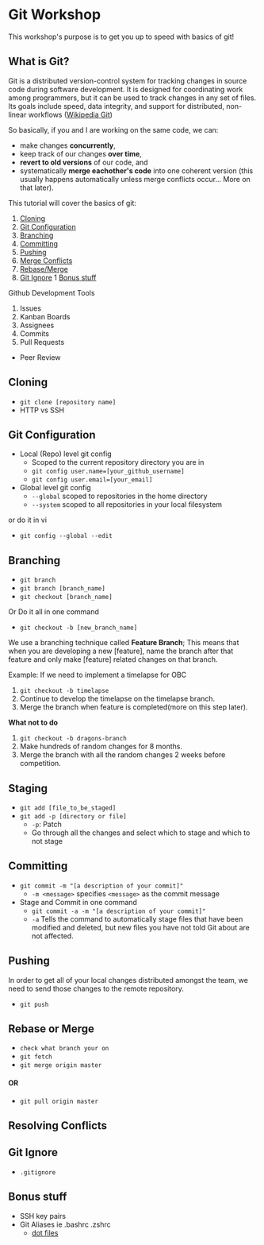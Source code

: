 # Git Workshop
This workshop's purpose is to get you up to speed with basics of git!

## What is Git?
Git is a distributed version-control system for tracking changes in source code during software development. 
It is designed for coordinating work among programmers, but it can be used to track changes in any set of files. 
Its goals include speed, data integrity, and support for distributed, non-linear workflows 
([Wikipedia Git](https://en.wikipedia.org/wiki/Git))

So basically, if you and I are working on the same code, we can:
* make changes **concurrently**,
* keep track of our changes **over time**, 
* **revert to old versions** of our code, and
* systematically **merge eachother's code** into one coherent version (this usually happens automatically unless merge conflicts occur... More on that later).

This tutorial will cover the basics of git:

1. [Cloning](#cloning)
1. [Git Configuration](#git-configuration)
1. [Branching](#branching)
1. [Committing](#committing)
1. [Pushing](#pushing)
1. [Merge Conflicts](#resolving-conflicts)
1. [Rebase/Merge](#rebase-or-merge)
1. [Git Ignore](#git-ignore)
1  [Bonus stuff](#bonus-stuff)

Github Development Tools
1. Issues
1. Kanban Boards
1. Assignees
1. Commits
1. Pull Requests
 * Peer Review

## Cloning
* `git clone [repository name]`
* HTTP vs SSH

## Git Configuration
* Local (Repo) level git config
  * Scoped to the current repository directory you are in
  * `git config user.name=[your_github_username]`
  * `git config user.email=[your_email]`
* Global level git config
  * `--global` scoped to repositories in the home directory
  * `--system` scoped to all repositories in your local filesystem

or do it in vi

* `git config --global --edit`

## Branching
* `git branch`
* `git branch [branch_name]`
* `git checkout [branch_name]`

Or Do it all in one command 
* `git checkout -b [new_branch_name]`

We use a branching technique called **Feature Branch**; This means that when you are developing a new [feature], name the branch after that feature and only make [feature] related changes on that branch.

Example: If we need to implement a timelapse for OBC

1. `git checkout -b timelapse`
1. Continue to develop the timelapse on the timelapse branch.
1. Merge the branch when feature is completed(more on this step later).

**What not to do**

1. `git checkout -b dragons-branch`
1. Make hundreds of random changes for 8 months.
1. Merge the branch with all the random changes 2 weeks before competition.

## Staging
* `git add [file_to_be_staged]`
* `git add -p [directory or file]`
	* `-p`: Patch
	* Go through all the changes and select which to stage and which to not stage

## Committing
* `git commit -m "[a description of your commit]"`
	* `-m <message>` specifies `<message>` as the commit message
* Stage and Commit in one command
	* `git commit -a -m "[a description of your commit]"`
	* `-a` Tells the command to automatically stage files that have been modified and deleted, but new files you have not told Git about are not affected.
## Pushing
In order to get all of your local changes distributed amongst the team, we need to send those changes to the remote repository.
* `git push`

## Rebase or Merge
* `check what branch your on`
* `git fetch`
* `git merge origin master`
#### OR
* `git pull origin master`

## Resolving Conflicts

## Git Ignore
* `.gitignore`

## Bonus stuff
* SSH key pairs
* Git Aliases ie .bashrc .zshrc
	* [dot files](https://github.com/dragonprevost/dot-files/blob/master/zshrc)

